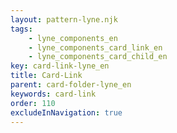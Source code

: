```yaml
---
layout: pattern-lyne.njk
tags: 
    - lyne_components_en
    - lyne_components_card_link_en
    - lyne_components_card_child_en
key: card-link-lyne_en
title: Card-Link
parent: card-folder-lyne_en
keywords: card-link
order: 110
excludeInNavigation: true
---
```

